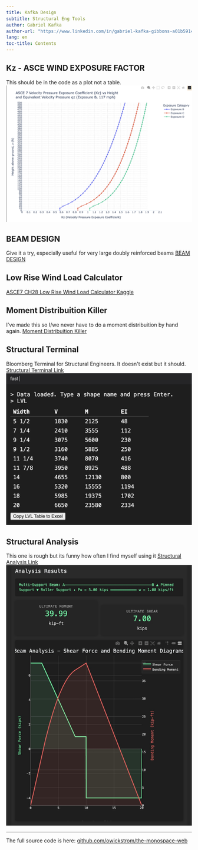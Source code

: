 ```yaml
---
title: Kafka Design
subtitle: Structural Eng Tools
author: Gabriel Kafka
author-url: "https://www.linkedin.com/in/gabriel-kafka-gibbons-a01b5914b"
lang: en
toc-title: Contents
---
```

## Kz -  ASCE WIND EXPOSURE FACTOR
This should be in the code as a plot not a table. 
![Kz Chart](demo/kz_plotted.jpg)

## BEAM DESIGN
Give it a try, especially useful for very large doubly reinforced beams
[BEAM DESIGN](https://huggingface.co/spaces/gabekafka/doubly-reinf-beam)

## Low Rise Wind Load Calculator
[ASCE7 CH28 Low Rise Wind Load Calculator Kaggle](https://www.kaggle.com/code/gabrielkafka/asce716-ch28)

## Moment Distribuition Killer 
I've made this so I/we never have to do a moment distribuition by hand again. 
[Moment Distribuition Killer](https://www.kaggle.com/code/gabrielkafka/moment-distribuition-killer)

## Structural Terminal
Bloomberg Terminal for Structural Engineers. It doesn't exist but it should. [Structural Terminal Link](structural-terminal.html)
![Structural Terminal](images/terminal-pic.jpg)

## Structural Analysis
This one is rough but its funny how often I find myself using it 
[Structural Analysis Link](structural-analysis.html)
![Structural Analysis](images/structural-analysis.jpg)

<hr>


The full source code is here: [github.com/owickstrom/the-monospace-web](https://github.com/owickstrom/the-monospace-web)


